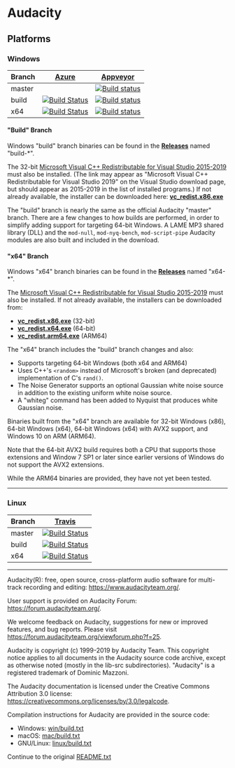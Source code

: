 
# Audacity

## Platforms

### Windows

|   Branch   | [Azure](https://dev.azure.com/henricj/audacity/_build) | [Appveyor](https://ci.appveyor.com/project/henricj/audacity) |
|------------|------------|------------|
|   master   |            | [![Build status](https://ci.appveyor.com/api/projects/status/4fdw8hf8ca6ktofd/branch/master?svg=true)](https://ci.appveyor.com/project/henricj/audacity-n5suy/branch/master) |
|    build   | [![Build Status](https://dev.azure.com/henricj/audacity/_apis/build/status/audacity-CI?branchName=build)](https://dev.azure.com/henricj/audacity/_build/latest?definitionId=4&branchName=build) | [![Build status](https://ci.appveyor.com/api/projects/status/acbs8m3vavu51yeu/branch/build?svg=true)](https://ci.appveyor.com/project/henricj/audacity/branch/build) |
|     x64    | [![Build Status](https://dev.azure.com/henricj/audacity/_apis/build/status/audacity-CI?branchName=x64)](https://dev.azure.com/henricj/audacity/_build/latest?definitionId=4&branchName=x64) | [![Build status](https://ci.appveyor.com/api/projects/status/acbs8m3vavu51yeu/branch/x64?svg=true)](https://ci.appveyor.com/project/henricj/audacity/branch/x64) |

#### "Build" Branch

Windows "build" branch binaries can be found in the **[Releases](../../releases/latest)**
named "build-\*".

The 32-bit [Microsoft Visual C++ Redistributable for Visual Studio
2015-2019](https://www.visualstudio.com/downloads/)
must also be installed. (The link may appear as "Microsoft Visual C++ Redistributable
for Visual Studio 2019" on the Visual Studio download page, but should appear as
2015-2019 in the list of installed programs.)  If not already available,
the installer can be downloaded here:
**[vc_redist.x86.exe](https://aka.ms/vs/16/release/vc_redist.x86.exe)**

The "build" branch is nearly the same as the official Audacity "master" branch.  There
are a few changes to how builds are performed, in order to simplify adding support for
targeting 64-bit Windows.  A LAME MP3 shared library (DLL) and the ```mod-null```,
```mod-nyq-bench```, ```mod-script-pipe``` Audacity modules are also built and
included in the download.

#### "x64" Branch

Windows "x64" branch binaries can be found in the **[Releases](../../releases/latest)**
named "x64-\*".

The [Microsoft Visual C++ Redistributable for Visual Studio
2015-2019](https://www.visualstudio.com/downloads/)
must also be installed. If not already available, the installers can be
downloaded from:

* **[vc_redist.x86.exe](https://aka.ms/vs/16/release/VC_redist.x86.exe)** (32-bit)
* **[vc_redist.x64.exe](https://aka.ms/vs/16/release/VC_redist.x64.exe)** (64-bit)
* **[vc_redist.arm64.exe](https://aka.ms/vs/16/release/VC_redist.arm64.exe)** (ARM64)

The "x64" branch includes the "build" branch changes and also:

* Supports targeting 64-bit Windows (both x64 and ARM64)
* Uses C++'s ```<random>``` instead of Microsoft's broken (and deprecated) implementation
of C's ```rand()```.
* The Noise Generator supports an optional Gaussian white noise source in addition
  to the existing uniform white noise source.
* A "whiteg" command has been added to Nyquist that produces white Gaussian noise.

Binaries built from the "x64" branch are available for 32-bit Windows (x86), 64-bit
Windows (x64), 64-bit Windows (x64) with AVX2 support, and Windows 10 on ARM (ARM64).

Note that the 64-bit AVX2 build requires both a CPU that supports those extensions
and Window 7 SP1 or later since earlier versions of Windows do not support the AVX2
extensions.

While the ARM64 binaries are provided, they have not yet been tested.

***

### Linux

|   Branch   | [Travis](https://travis-ci.org/henricj/audacity) |
|------------|------------|
|   master   | [![Build Status](https://travis-ci.org/henricj/audacity.svg?branch=master)](https://travis-ci.org/henricj/audacity) |
|   build    | [![Build Status](https://travis-ci.org/henricj/audacity.svg?branch=build)](https://travis-ci.org/henricj/audacity) |
|    x64     | [![Build Status](https://travis-ci.org/henricj/audacity.svg?branch=x64)](https://travis-ci.org/henricj/audacity) |

***

Audacity(R): free, open source, cross-platform audio software for
multi-track recording and editing: <https://www.audacityteam.org/>.

User support is provided on Audacity Forum:
<https://forum.audacityteam.org/>.

We welcome feedback on Audacity, suggestions for new or improved features,
and bug reports. Please visit <https://forum.audacityteam.org/viewforum.php?f=25>.

Audacity is copyright (c) 1999-2019 by Audacity Team. This copyright
notice applies to all documents in the Audacity source code archive,
except as otherwise noted (mostly in the lib-src subdirectories).
"Audacity" is a registered trademark of Dominic Mazzoni.

The Audacity documentation is licensed under the Creative Commons
Attribution 3.0 license: <https://creativecommons.org/licenses/by/3.0/legalcode>.

Compilation instructions for Audacity are provided in the source code:

* Windows: [win/build.txt](win/build.txt)
* macOS: [mac/build.txt](mac/build.txt)
* GNU/Linux: [linux/build.txt](linux/build.txt)

Continue to the original [README.txt](README.txt)
